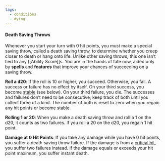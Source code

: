 ```yaml
---
tags:
  - conditions
  - dying
---
```

#### Death Saving Throws

Whenever you start your turn with 0 hit points, you must make a special saving throw, called a death saving throw, to determine whether you creep closer to death or hang onto life. Unlike other saving throws, this one isn’t tied to any [[Ability Score]]s. You are in the hands of fate now, aided only by **spells** and **features** that improve your chances of succeeding on a saving throw.  
  
**Roll a d20**: If the roll is 10 or higher, you succeed. Otherwise, you fail. A success or failure has no effect by itself. On your third success, you become [stable](https://roll20.net/compendium/dnd5e/Rules:Combat?expansion=34047#toc_57) (see below). On your third failure, you die. The successes and failures don’t need to be consecutive; keep track of both until you collect three of a kind. The number of both is reset to zero when you regain any hit points or become stable.  
  
**Rolling 1 or 20**: When you make a death saving throw and roll a 1 on the d20, it counts as two failures. If you roll a 20 on the d20, you regain 1 hit point.  
  
**Damage at 0 Hit Points**: If you take any damage while you have 0 hit points, you suffer a death saving throw failure. If the damage is from a [critical hit](https://roll20.net/compendium/dnd5e/Rules:Combat?expansion=34047#toc_49), you suffer two failures instead. If the damage equals or exceeds your hit point maximum, you suffer instant death.